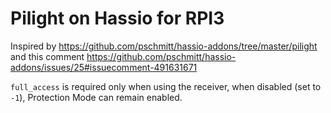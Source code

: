 # Pilight on Hassio for RPI3

Inspired by https://github.com/pschmitt/hassio-addons/tree/master/pilight and this comment https://github.com/pschmitt/hassio-addons/issues/25#issuecomment-491631671

`full_access` is required only when using the receiver, when disabled (set to `-1`), Protection Mode can remain enabled.    